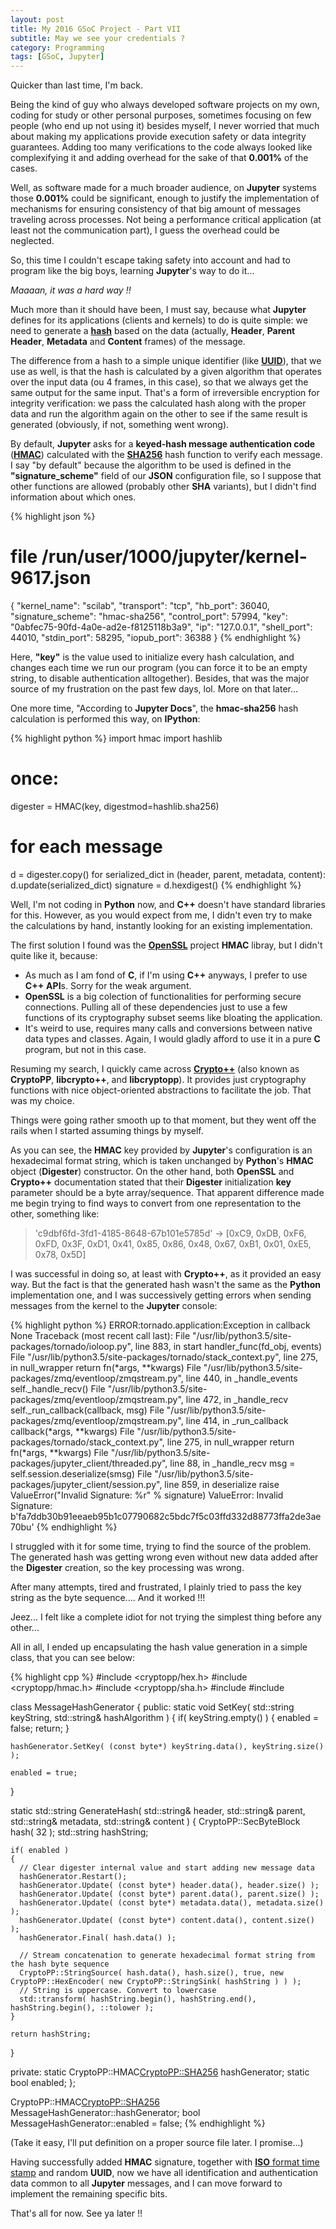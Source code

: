```yaml
---
layout: post
title: My 2016 GSoC Project - Part VII
subtitle: May we see your credentials ?
category: Programming
tags: [GSoC, Jupyter]
---  
```


Quicker than last time, I'm back.

Being the kind of guy who always developed software projects on my own, coding for study or other personal purposes, sometimes focusing on few people (who end up not using it) besides myself, I never worried that much about making my applications provide execution safety or data integrity guarantees. Adding too many verifications to the code always looked like complexifying it and adding overhead for the sake of that **0.001%** of the cases.

Well, as software made for a much broader audience, on **Jupyter** systems those **0.001%** could be significant, enough to justify the implementation of mechanisms for ensuring consistency of that big amount of messages traveling across processes. Not being a performance critical application (at least not the communication part), I guess the overhead could be neglected.

So, this time I couldn't escape taking safety into account and had to program like the big boys, learning **Jupyter**'s way to do it...


*Maaaan, it was a hard way !!* 


Much more than it should have been, I must say, because what **Jupyter** defines for its applications (clients and kernels) to do is quite simple: we need to generate a [**hash**](https://en.wikipedia.org/wiki/Hash_function) based on the data (actually, **Header**, **Parent Header**, **Metadata** and **Content** frames) of the message.

The difference from a hash to a simple unique identifier (like [**UUID**](https://en.wikipedia.org/wiki/Universally_unique_identifier)), that we use as well, is that the hash is calculated by a given algorithm that operates over the input data (ou 4 frames, in this case), so that we always get the same output for the same input. That's a form of irreversible encryption for integrity verification: we pass the calculated hash along with the proper data and run the algorithm again on the other to see if the same result is generated (obviously, if not, something went wrong).

By default, **Jupyter** asks for a **keyed-hash message authentication code** ([**HMAC**](https://en.wikipedia.org/wiki/Hash-based_message_authentication_code)) calculated with the [**SHA256**](https://en.wikipedia.org/wiki/SHA-2) hash function to verify each message. I say "by default" because the algorithm to be used is defined in the **"signature_scheme"** field of our **JSON** configuration file, so I suppose that other functions are allowed (probably other **SHA** variants), but I didn't find information about which ones.

{% highlight json %}
# file /run/user/1000/jupyter/kernel-9617.json
{
  "kernel_name": "scilab",
  "transport": "tcp",
  "hb_port": 36040,
  "signature_scheme": "hmac-sha256",
  "control_port": 57994,
  "key": "0abfec75-90fd-4a0e-ad2e-f8125118b3a9",
  "ip": "127.0.0.1",
  "shell_port": 44010,
  "stdin_port": 58295,
  "iopub_port": 36388
}
{% endhighlight %}

Here, **"key"** is the value used to initialize every hash calculation, and changes each time we run our program (you can force it to be an empty string, to disable authentication alltogether). Besides, that was the major source of my frustration on the past few days, lol. More on that later...


One more time, "According to **Jupyter Docs**", the **hmac-sha256** hash calculation is performed this way, on **IPython**:

{% highlight python %}
import hmac
import hashlib

# once:
digester = HMAC(key, digestmod=hashlib.sha256)

# for each message
d = digester.copy()
for serialized_dict in (header, parent, metadata, content):
    d.update(serialized_dict)
signature = d.hexdigest()
{% endhighlight %}


Well, I'm not coding in **Python** now, and **C++** doesn't have standard libraries for this. However, as you would expect from me, I didn't even try to make the calculations by hand, instantly looking for an existing implementation.

The first solution I found was the [**OpenSSL**](https://www.openssl.org/) project **HMAC** libray, but I didn't quite like it, because:

- As much as I am fond of **C**, if I'm using **C++** anyways, I prefer to use **C++** **API**s. Sorry for the weak argument.
- **OpenSSL** is a big colection of functionalities for performing secure connections. Pulling all of these dependencies just to use a few functions of its cryptography subset seems like bloating the application.
- It's weird to use, requires many calls and conversions between native data types and classes. Again, I would gladly afford to use it in a pure **C** program, but not in this case.

Resuming my search, I quickly came across [**Crypto++**](http://www.cryptopp.com/) (also known as **CryptoPP**, **libcrypto++**, and **libcryptopp**). It provides just cryptography functions with nice object-oriented abstractions to facilitate the job. That was my choice.



Things were going rather smooth up to that moment, but they went off the rails when I started assuming things by myself.

As you can see, the **HMAC** key provided by **Jupyter**'s configuration is an hexadecimal format string, which is taken unchanged by **Python**'s **HMAC** object (**Digester**) constructor. On the other hand, both **OpenSSL** and **Crypto++** documentation stated that their **Digester** initialization **key** parameter should be a byte array/sequence. That apparent difference made me begin trying to find ways to convert from one representation to the other, something like:

>'c9dbf6fd-3fd1-4185-8648-67b101e5785d' -> [0xC9, 0xDB, 0xF6, 0xFD, 0x3F, 0xD1, 0x41, 0x85, 0x86, 0x48, 0x67, 0xB1, 0x01, 0xE5, 0x78, 0x5D]

I was successful in doing so, at least with **Crypto++**, as it provided an easy way. But the fact is that the generated hash wasn't the same as the **Python** implementation one, and I was successively getting errors when sending messages from the kernel to the **Jupyter** console:

{% highlight python %}
ERROR:tornado.application:Exception in callback None
Traceback (most recent call last):
  File "/usr/lib/python3.5/site-packages/tornado/ioloop.py", line 883, in start
    handler_func(fd_obj, events)
  File "/usr/lib/python3.5/site-packages/tornado/stack_context.py", line 275, in null_wrapper
    return fn(*args, **kwargs)
  File "/usr/lib/python3.5/site-packages/zmq/eventloop/zmqstream.py", line 440, in _handle_events
    self._handle_recv()
  File "/usr/lib/python3.5/site-packages/zmq/eventloop/zmqstream.py", line 472, in _handle_recv
    self._run_callback(callback, msg)
  File "/usr/lib/python3.5/site-packages/zmq/eventloop/zmqstream.py", line 414, in _run_callback
    callback(*args, **kwargs)
  File "/usr/lib/python3.5/site-packages/tornado/stack_context.py", line 275, in null_wrapper
    return fn(*args, **kwargs)
  File "/usr/lib/python3.5/site-packages/jupyter_client/threaded.py", line 88, in _handle_recv
    msg = self.session.deserialize(smsg)
  File "/usr/lib/python3.5/site-packages/jupyter_client/session.py", line 859, in deserialize
    raise ValueError("Invalid Signature: %r" % signature)
ValueError: Invalid Signature: b'fa7ddb30b91eeaeb95b1c07790682c5bdc7f5c03ffd332d88773ffa2de3ae70bu'
{% endhighlight %}


I struggled with it for some time, trying to find the source of the problem. The generated hash was getting wrong even without new data added after the **Digester** creation, so the key processing was wrong.

After many attempts, tired and frustrated, I plainly tried to pass the key string as the byte sequence.... And it worked !!!

Jeez... I felt like a complete idiot for not trying the simplest thing before any other...


All in all, I ended up encapsulating the hash value generation in a simple class, that you can see below:

{% highlight cpp %}
#include <cryptopp/hex.h>
#include <cryptopp/hmac.h>
#include <cryptopp/sha.h>
#include <algorithm>
#include <string>

class MessageHashGenerator
{
public:
  static void SetKey( std::string keyString, std::string& hashAlgorithm )
  {
    if( keyString.empty() )
    {
      enabled = false;
      return;
    }
    
    hashGenerator.SetKey( (const byte*) keyString.data(), keyString.size() );
    
    enabled = true;
  }
  
  static std::string GenerateHash( std::string& header, std::string& parent, std::string& metadata, std::string& content )
  {
    CryptoPP::SecByteBlock hash( 32 );
    std::string hashString;
    
    if( enabled )
    {
      // Clear digester internal value and start adding new message data
      hashGenerator.Restart();
      hashGenerator.Update( (const byte*) header.data(), header.size() );
      hashGenerator.Update( (const byte*) parent.data(), parent.size() );
      hashGenerator.Update( (const byte*) metadata.data(), metadata.size() );
      hashGenerator.Update( (const byte*) content.data(), content.size()  );
      hashGenerator.Final( hash.data() );
    
      // Stream concatenation to generate hexadecimal format string from the hash byte sequence
      CryptoPP::StringSource( hash.data(), hash.size(), true, new CryptoPP::HexEncoder( new CryptoPP::StringSink( hashString ) ) );
      // String is uppercase. Convert to lowercase
      std::transform( hashString.begin(), hashString.end(), hashString.begin(), ::tolower );
    }
    
    return hashString;
  }
  
private:
  static CryptoPP::HMAC<CryptoPP::SHA256> hashGenerator;
  static bool enabled;
};

CryptoPP::HMAC<CryptoPP::SHA256> MessageHashGenerator::hashGenerator;
bool MessageHashGenerator::enabled = false;
{% endhighlight %}

(Take it easy, I'll put definition on a proper source file later. I promise...)


Having successfully added **HMAC** signature, together with [**ISO** format time stamp](https://en.wikipedia.org/wiki/ISO_8601) and random **UUID**, now we have all identification and authentication data common to all **Jupyter** messages, and I can move forward to implement the remaining specific bits.


That's all for now. See ya later !!
